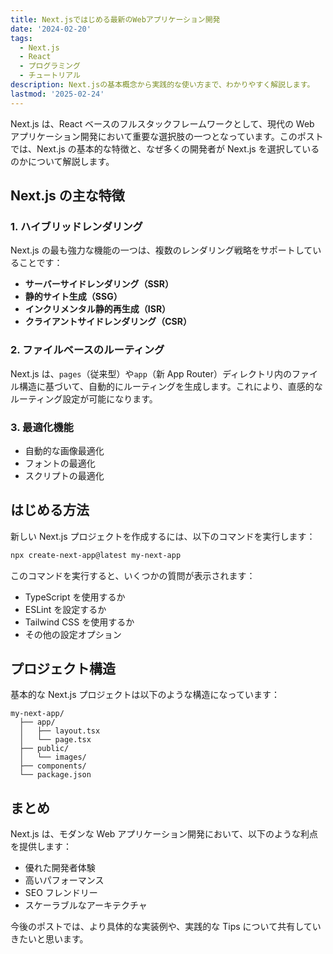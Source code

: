 ```yaml
---
title: Next.jsではじめる最新のWebアプリケーション開発
date: '2024-02-20'
tags:
  - Next.js
  - React
  - プログラミング
  - チュートリアル
description: Next.jsの基本概念から実践的な使い方まで、わかりやすく解説します。
lastmod: '2025-02-24'
---
```


Next.js は、React ベースのフルスタックフレームワークとして、現代の Web アプリケーション開発において重要な選択肢の一つとなっています。このポストでは、Next.js の基本的な特徴と、なぜ多くの開発者が Next.js を選択しているのかについて解説します。

## Next.js の主な特徴

### 1. ハイブリッドレンダリング

Next.js の最も強力な機能の一つは、複数のレンダリング戦略をサポートしていることです：

- **サーバーサイドレンダリング（SSR）**
- **静的サイト生成（SSG）**
- **インクリメンタル静的再生成（ISR）**
- **クライアントサイドレンダリング（CSR）**

### 2. ファイルベースのルーティング

Next.js は、`pages`（従来型）や`app`（新 App Router）ディレクトリ内のファイル構造に基づいて、自動的にルーティングを生成します。これにより、直感的なルーティング設定が可能になります。

### 3. 最適化機能

- 自動的な画像最適化
- フォントの最適化
- スクリプトの最適化

## はじめる方法

新しい Next.js プロジェクトを作成するには、以下のコマンドを実行します：

```bash
npx create-next-app@latest my-next-app
```

このコマンドを実行すると、いくつかの質問が表示されます：

- TypeScript を使用するか
- ESLint を設定するか
- Tailwind CSS を使用するか
- その他の設定オプション

## プロジェクト構造

基本的な Next.js プロジェクトは以下のような構造になっています：

```
my-next-app/
  ├── app/
  │   ├── layout.tsx
  │   └── page.tsx
  ├── public/
  │   └── images/
  ├── components/
  └── package.json
```

## まとめ

Next.js は、モダンな Web アプリケーション開発において、以下のような利点を提供します：

- 優れた開発者体験
- 高いパフォーマンス
- SEO フレンドリー
- スケーラブルなアーキテクチャ

今後のポストでは、より具体的な実装例や、実践的な Tips について共有していきたいと思います。
